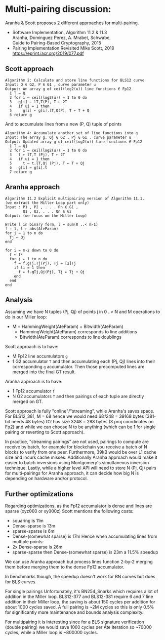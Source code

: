 # Multi-pairing discussion:

Aranha & Scott proposes 2 different approaches for multi-pairing.

- Software Implementation, Algorithm 11.2 & 11.3\
  Aranha, Dominguez Perez, A. Mrabet, Schwabe,\
  Guide to Pairing-Based Cryptography, 2015
- Pairing Implementation Revisited
  Mike Scott, 2019
  https://eprint.iacr.org/2019/077.pdf

## Scott approach

```
Algorithm 2: Calculate and store line functions for BLS12 curve
Input: Q ∈ G2, P ∈ G1 , curve parameter u
Output: An array g of ceil(log2(u)) line functions ∈ Fp12
  1 T ← Q
  2 for i ← ceil(log2(u)) − 1 to 0 do
  3   g[i] ← lT,T(P), T ← 2T
  4   if ui = 1 then
  5     g[i] ← g[i].lT,Q(P), T ← T + Q
  6 return g
```

And to accumulate lines from a new (P, Q) tuple of points

```
Algorithm 4: Accumulate another set of line functions into g
Input: The array g, Qj ∈ G2 , Pj ∈ G1 , curve parameter u
Output: Updated array g of ceil(log2(u)) line functions ∈ Fp12
  1 T ← Qj
  2 for i ← ceil(log2(u)) − 1 to 0 do
  3   t ← lT,T (Pj), T ← 2T
  4   if ui = 1 then
  5     t ← t.lT,Qj (Pj), T ← T + Qj
  6   g[i] ← g[i].t
  7 return g
```

## Aranha approach

```
Algorithm 11.2 Explicit multipairing version of Algorithm 11.1.
(we extract the Miller Loop part only)
Input : P1 , P2 , . . . Pn ∈ G1 ,
        Q1 , Q2, . . . Qn ∈ G2
Output: (we focus on the Miller Loop)

Write l in binary form, l = sum(0 ..< m-1)
f ← 1, l ← abs(AteParam)
for j ← 1 to n do
  Tj ← Qj
end

for i = m-2 down to 0 do
  f ← f²
  for j ← 1 to n do
    f ← f.gTj,Tj(Pj), Tj ← [2]Tj
    if li = 1 then
      f ← f.gTj,Qj(Pj), Tj ← Tj + Qj
    end
  end
end
```

## Analysis

Assuming we have N tuples (Pj, Qj) of points j in 0 ..< N
and M operations to do in our Miller loop:
- M = HammingWeight(AteParam) + Bitwidth(AteParam)
  - HammingWeight(AteParam) corresponds to line additions
  - Bitwidth(AteParam) corresponds to line doublings

Scott approach is to have:
- M Fp12 line accumulators `g`
- 1 G2 accumulator `T`
and then accumulating each (Pj, Qj) lines into their corresponding `g` accumulator.
Then those precomputed lines are merged into the final GT result.

Aranha approach is to have:
- 1 Fp12 accumulator `f`
- N G2 accumulators  `T`
and then pairings of each tuple are directly merged on GT.

Scott approach is fully "online"/"streaming",
while Aranha's saves space.
For BLS12_381,
M = 68 hence we would need 68*12*48 = 39168 bytes (381-bit needs 48 bytes)
G2 has size 3*2*48 = 288 bytes (3 proj coordinates on Fp2)
and while we can choose N to be anything (which can be 1 for single pairing or reverting to Scott approach).

In practice, "streaming pairings" are not used, pairings to compute are receive
by batch, for example for blockchain you receive a batch of N blocks to verify from one peer.
Furthermore, 39kB would be over L1 cache size and incurs cache misses.
Additionally Aranha approach would make it easier to batch inversions
using Montgomery's simultaneous inversion technique.
Lastly, while a higher level API will need to store N (Pj, Qj) pairs for multi-pairings
for Aranha approach, it can decide how big N is depending on hardware and/or protocol.

## Further optimizations

Regarding optimizations, as the Fp12 accumulator is dense
and lines are sparse (xyz000 or xy000z) Scott mentions the following costs:
- squaring                 is 11m
- Dense-sparse             is 13m
- sparse-sparse            is 6m
- Dense-(somewhat sparse)  is 17m
Hence when accumulating lines from multiple points:
- 2x Dense-sparse is 26m
- sparse-sparse then Dense-(somewhat sparse) is 23m
a 11.5% speedup

We can use Aranha approach but process lines function 2-by-2 merging them
before merging them to the dense Fp12 accumulator.

In benchmarks though, the speedup doesn't work for BN curves but does for BLS curves.

For single pairings
Unfortunately, it's BN254_Snarks which requires a lot of addition in the Miller loop.
BLS12-377 and BLS12-381 require 6 and 7 line addition in their Miller loop,
the saving is about 150 cycles per addition for about 1000 cycles saved.
A full pairing is ~2M cycles so this is only 0.5% for significantly
more maintenance and bounds analysis complexity.

For multipairing it is interesting since for a BLS signature verification (double pairing)
we would save 1000 cycles per Ate iteration so ~70000 cycles, while a Miller loop is ~800000 cycles.
